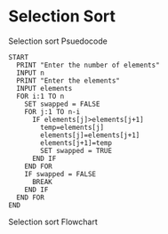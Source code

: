 # Selection Sort

Selection sort Psuedocode

```
START
  PRINT "Enter the number of elements"
  INPUT n
  PRINT "Enter the elements"
  INPUT elements
  FOR i:1 TO n
    SET swapped = FALSE     
    FOR j:1 TO n-i
      IF elements[j]>elements[j+1]
        temp=elements[j]
        elements[j]=elements[j+1]
        elements[j+1]=temp
        SET swapped = TRUE    
      END IF
    END FOR
    IF swapped = FALSE      
      BREAK               
    END IF
  END FOR
END

```
Selection sort Flowchart



